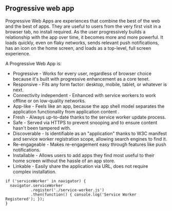## Progressive web app

Progressive Web Apps are experiences that combine the best of the web and the best of apps.
They are useful to users from the very first visit in a browser tab, no install required.
As the user progressively builds a relationship with the app over time, it becomes more and more powerful.
It loads quickly, even on flaky networks, sends relevant push notifications, has an icon on the home screen,
and loads as a top-level, full screen experience.

A Progressive Web App is:
* Progressive - Works for every user, regardless of browser choice because it's built with progressive enhancement as a core tenet.
* Responsive - Fits any form factor: desktop, mobile, tablet, or whatever is next.
* Connectivity independent - Enhanced with service workers to work offline or on low-quality networks.
* App-like - Feels like an app, because the app shell model separates the application functionality from application content .
* Fresh - Always up-to-date thanks to the service worker update process.
* Safe - Served via HTTPS to prevent snooping and to ensure content hasn't been tampered with.
* Discoverable - Is identifiable as an "application" thanks to W3C manifest and service worker registration scope, allowing search engines to find it.
* Re-engageable - Makes re-engagement easy through features like push notifications.
* Installable - Allows users to add apps they find most useful to their home screen without the hassle of an app store.
* Linkable - Easily share the application via URL, does not require complex installation.

```
if ('serviceWorker' in navigator) {
  navigator.serviceWorker
           .register('./service-worker.js')
           .then(function() { console.log('Service Worker Registered'); });
}
```
